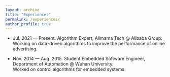 ```yaml
---
layout: archive
title: "Experiences"
permalink: /experiences/
author_profile: true
---
```


* Jul. 2021 — Present. Algorithm Expert, Alimama Tech @ Alibaba Group.   
Working on data-driven algorithms to improve the performance of online advertising. 

* Nov. 2014 — Aug. 2015. Student Embedded Software Engineer, Department of Automation @ Wuhan University.  
Worked on control algorithms for embedded systems. 
